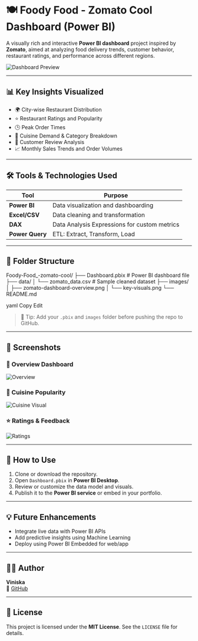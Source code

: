 # 🍽️ Foody Food - Zomato Cool Dashboard (Power BI)

A visually rich and interactive **Power BI dashboard** project inspired by **Zomato**, aimed at analyzing food delivery trends, customer behavior, restaurant ratings, and performance across different regions.

![Dashboard Preview](./images/zomato-dashboard-overview.png)

---

## 📊 Key Insights Visualized

- 🌍 City-wise Restaurant Distribution
- ⭐ Restaurant Ratings and Popularity
- 🕒 Peak Order Times
- 🧾 Cuisine Demand & Category Breakdown
- 💬 Customer Review Analysis
- 📈 Monthly Sales Trends and Order Volumes

---

## 🛠️ Tools & Technologies Used

| Tool        | Purpose                            |
|-------------|------------------------------------|
| **Power BI** | Data visualization and dashboarding |
| **Excel/CSV** | Data cleaning and transformation   |
| **DAX**      | Data Analysis Expressions for custom metrics |
| **Power Query** | ETL: Extract, Transform, Load     |

---

## 📂 Folder Structure

Foody-Food_-zomato-cool/
├── Dashboard.pbix # Power BI dashboard file
├── data/
│ └── zomato_data.csv # Sample cleaned dataset
├── images/
│ ├── zomato-dashboard-overview.png
│ └── key-visuals.png
└── README.md

yaml
Copy
Edit

> 📝 Tip: Add your `.pbix` and `images` folder before pushing the repo to GitHub.

---

## 📸 Screenshots

### 🧭 Overview Dashboard  
![Overview](./images/zomato-dashboard-overview.png)

### 🍴 Cuisine Popularity  
![Cuisine Visual](./images/cuisine-popularity.png)

### ⭐ Ratings & Feedback  
![Ratings](./images/ratings-section.png)

---

## 📌 How to Use

1. Clone or download the repository.
2. Open `Dashboard.pbix` in **Power BI Desktop**.
3. Review or customize the data model and visuals.
4. Publish it to the **Power BI service** or embed in your portfolio.

---

## 💡 Future Enhancements

- Integrate live data with Power BI APIs
- Add predictive insights using Machine Learning
- Deploy using Power BI Embedded for web/app

---

## 🙋‍♂️ Author

**Viniska**  
🔗 [GitHub](https://github.com/viniska)

---

## 📃 License

This project is licensed under the **MIT License**. See the `LICENSE` file for details.
